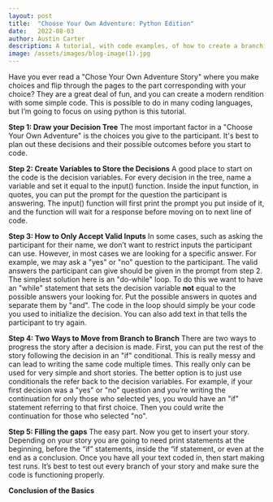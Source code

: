 ```yaml
---
layout: post
title:  "Choose Your Own Adventure: Python Edition"
date:   2022-08-03
author: Austin Carter
description: A tutorial, with code examples, of how to create a branching paths story in python.
image: /assets/images/blog-image(1).jpg
---
```


Have you ever read a "Chose Your Own Adventure Story" where you make choices and flip through the pages to the part corresponding with your choice? They are a great deal of fun, and you can create a modern rendition with some simple code. This is possible to do in many coding languages, but I’m going to focus on using python is this tutorial. 

**Step 1: Draw your Decision Tree**
  The most important factor in a "Choose Your Own Adventure" is the choices you give to the participant. It's best to plan out these decisions and their possible outcomes before you start to code. 
  
**Step 2: Create Variables to Store the Decisions**
  A good place to start on the code is the decision variables. For every decision in the tree, name a variable and set it equal to the input() function. Inside the input function, in quotes, you can put the prompt for the question the participant is answering. The input() function will first print the prompt you put inside of it, and the function will wait for a response before moving on to next line of code.

**Step 3: How to Only Accept Valid Inputs**
  In some cases, such as asking the participant for their name, we don’t want to restrict inputs the participant can use. However, in most cases we are looking for a specific answer. For example, we may ask a "yes" or "no" question to the participant. The valid answers the participant can give should be given in the prompt from step 2. The simplest solution here is an "do-while" loop. To do this we want to have an "while" statement that sets the decision variable **not** equal to the possible answers your looking for. Put the possible answers in quotes and separate them by "and". The code in the loop should simply be your code you used to initialize the decision. You can also add text in that tells the participant to try again.  
  
**Step 4: Two Ways to Move from Branch to Branch**
  There are two ways to progress the story after a decision is made. First, you can put the rest of the story following the decision in an "if" conditional. This is really messy and can lead to writing the same code multiple times. This really only can be used for very simple and short stories. The better option is to just use conditionals the refer back to the decision variables. For example, if your first decision was a "yes" or "no" question and you’re writing the continuation for only those who selected yes, you would have an "if" statement referring to that first choice. Then you could write the continuation for those who selected "no".

**Step 5: Filling the gaps**
The easy part. Now you get to insert your story. Depending on your story you are going to need print statements at the beginning, before the “if” statements, inside the “if statement, or even at the end as a conclusion. Once you have all your text coded in, then start making test runs. It’s best to test out every branch of your story and make sure the code is functioning properly.

**Conclusion of the Basics**
  
  
